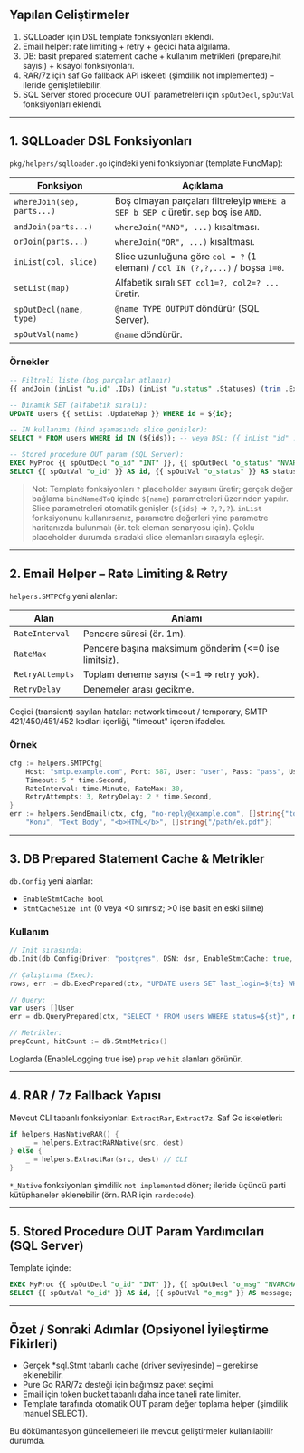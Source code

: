 ## Yapılan Geliştirmeler

1. SQLLoader için DSL template fonksiyonları eklendi.
2. Email helper: rate limiting + retry + geçici hata algılama.
3. DB: basit prepared statement cache + kullanım metrikleri (prepare/hit sayısı) + kısayol fonksiyonları.
4. RAR/7z için saf Go fallback API iskeleti (şimdilik not implemented) – ileride genişletilebilir.
5. SQL Server stored procedure OUT parametreleri için `spOutDecl`, `spOutVal` fonksiyonları eklendi.

---

## 1. SQLLoader DSL Fonksiyonları
`pkg/helpers/sqlloader.go` içindeki yeni fonksiyonlar (template.FuncMap):

| Fonksiyon | Açıklama |
|-----------|----------|
| `whereJoin(sep, parts...)` | Boş olmayan parçaları filtreleyip `WHERE a SEP b SEP c` üretir. `sep` boş ise `AND`. |
| `andJoin(parts...)` | `whereJoin("AND", ...)` kısaltması. |
| `orJoin(parts...)` | `whereJoin("OR", ...)` kısaltması. |
| `inList(col, slice)` | Slice uzunluğuna göre `col = ?` (1 eleman) / `col IN (?,?,...)` / boşsa `1=0`. |
| `setList(map)` | Alfabetik sıralı `SET col1=?, col2=? ...` üretir. |
| `spOutDecl(name, type)` | `@name TYPE OUTPUT` döndürür (SQL Server). |
| `spOutVal(name)` | `@name` döndürür. |

### Örnekler

```sql
-- Filtreli liste (boş parçalar atlanır)
{{ andJoin (inList "u.id" .IDs) (inList "u.status" .Statuses) (trim .ExtraCondition) }}

-- Dinamik SET (alfabetik sıralı):
UPDATE users {{ setList .UpdateMap }} WHERE id = ${id};

-- IN kullanımı (bind aşamasında slice genişler):
SELECT * FROM users WHERE id IN (${ids}); -- veya DSL: {{ inList "id" .IDs }}

-- Stored procedure OUT param (SQL Server):
EXEC MyProc {{ spOutDecl "o_id" "INT" }}, {{ spOutDecl "o_status" "NVARCHAR(20)" }};
SELECT {{ spOutVal "o_id" }} AS id, {{ spOutVal "o_status" }} AS status;
```

> Not: Template fonksiyonları `?` placeholder sayısını üretir; gerçek değer bağlama `bindNamedToQ` içinde `${name}` parametreleri üzerinden yapılır. Slice parametreleri otomatik genişler (`${ids}` => `?,?,?`). `inList` fonksiyonunu kullanırsanız, parametre değerleri yine parametre haritanızda bulunmalı (ör. tek eleman senaryosu için). Çoklu placeholder durumda sıradaki slice elemanları sırasıyla eşleşir.

---

## 2. Email Helper – Rate Limiting & Retry
`helpers.SMTPCfg` yeni alanlar:

| Alan | Anlamı |
|------|--------|
| `RateInterval` | Pencere süresi (ör. 1m). |
| `RateMax` | Pencere başına maksimum gönderim (<=0 ise limitsiz). |
| `RetryAttempts` | Toplam deneme sayısı (<=1 => retry yok). |
| `RetryDelay` | Denemeler arası gecikme. |

Geçici (transient) sayılan hatalar: network timeout / temporary, SMTP 421/450/451/452 kodları içerliği, "timeout" içeren ifadeler.

### Örnek
```go
cfg := helpers.SMTPCfg{
	Host: "smtp.example.com", Port: 587, User: "user", Pass: "pass", UseTLS: true,
	Timeout: 5 * time.Second,
	RateInterval: time.Minute, RateMax: 30,
	RetryAttempts: 3, RetryDelay: 2 * time.Second,
}
err := helpers.SendEmail(ctx, cfg, "no-reply@example.com", []string{"to@ex.com"}, nil, nil,
	"Konu", "Text Body", "<b>HTML</b>", []string{"/path/ek.pdf"})
```

---

## 3. DB Prepared Statement Cache & Metrikler
`db.Config` yeni alanlar:
- `EnableStmtCache bool`
- `StmtCacheSize int` (0 veya <0 sınırsız; >0 ise basit en eski silme)

### Kullanım
```go
// Init sırasında:
db.Init(db.Config{Driver: "postgres", DSN: dsn, EnableStmtCache: true, StmtCacheSize: 200})

// Çalıştırma (Exec):
rows, err := db.ExecPrepared(ctx, "UPDATE users SET last_login=${ts} WHERE id=${id}", map[string]any{"ts": time.Now(), "id": 42})

// Query:
var users []User
err = db.QueryPrepared(ctx, "SELECT * FROM users WHERE status=${st}", map[string]any{"st": "ACTIVE"}, &users)

// Metrikler:
prepCount, hitCount := db.StmtMetrics()
```

Loglarda (EnableLogging true ise) `prep` ve `hit` alanları görünür.

---

## 4. RAR / 7z Fallback Yapısı
Mevcut CLI tabanlı fonksiyonlar: `ExtractRar`, `Extract7z`. Saf Go iskeletleri:
```go
if helpers.HasNativeRAR() {
	_ = helpers.ExtractRARNative(src, dest)
} else {
	_ = helpers.ExtractRar(src, dest) // CLI
}
```
`*_Native` fonksiyonları şimdilik `not implemented` döner; ileride üçüncü parti kütüphaneler eklenebilir (örn. RAR için `rardecode`).

---

## 5. Stored Procedure OUT Param Yardımcıları (SQL Server)
Template içinde:
```sql
EXEC MyProc {{ spOutDecl "o_id" "INT" }}, {{ spOutDecl "o_msg" "NVARCHAR(100)" }};
SELECT {{ spOutVal "o_id" }} AS id, {{ spOutVal "o_msg" }} AS message;
```

---

## Özet / Sonraki Adımlar (Opsiyonel İyileştirme Fikirleri)
- Gerçek *sql.Stmt tabanlı cache (driver seviyesinde) – gerekirse eklenebilir.
- Pure Go RAR/7z desteği için bağımsız paket seçimi.
- Email için token bucket tabanlı daha ince taneli rate limiter.
- Template tarafında otomatik OUT param değer toplama helper (şimdilik manuel SELECT). 

Bu dökümantasyon güncellemeleri ile mevcut geliştirmeler kullanılabilir durumda.
